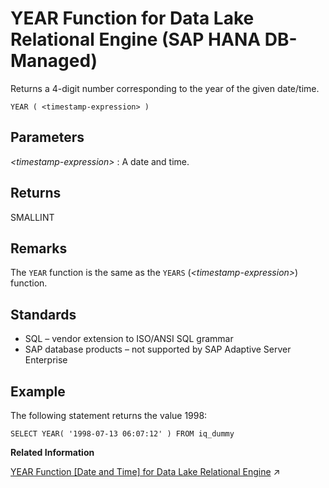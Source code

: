 <!-- loio54d4912c1eb74fccac5ded7c6fc9fa8d -->

# YEAR Function for Data Lake Relational Engine \(SAP HANA DB-Managed\)

Returns a 4-digit number corresponding to the year of the given date/time.



```
YEAR ( <timestamp-expression> )
```



<a name="loio54d4912c1eb74fccac5ded7c6fc9fa8d__section_tcw_wcv_vrb"/>

## Parameters

 *<timestamp-expression\>*
 :   A date and time.

 

<a name="loio54d4912c1eb74fccac5ded7c6fc9fa8d__section_ajb_1dv_vrb"/>

## Returns

SMALLINT



<a name="loio54d4912c1eb74fccac5ded7c6fc9fa8d__section_vdp_1dv_vrb"/>

## Remarks

The `YEAR` function is the same as the `YEARS` \(*<timestamp-expression\>*\) function.



<a name="loio54d4912c1eb74fccac5ded7c6fc9fa8d__section_d44_lp3_wrb"/>

## Standards

-   SQL – vendor extension to ISO/ANSI SQL grammar
-   SAP database products – not supported by SAP Adaptive Server Enterprise



<a name="loio54d4912c1eb74fccac5ded7c6fc9fa8d__section_o45_bdv_vrb"/>

## Example

The following statement returns the value 1998:

```
SELECT YEAR( '1998-07-13 06:07:12' ) FROM iq_dummy
```

**Related Information**  


[YEAR Function [Date and Time] for Data Lake Relational Engine](https://help.sap.com/viewer/19b3964099384f178ad08f2d348232a9/2023_1_QRC/en-US/a591eb9d84f210159e35a75b4b036a0d.html "Returns a 4-digit number corresponding to the year of the given date/time.") :arrow_upper_right:

